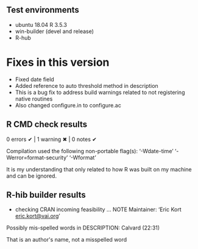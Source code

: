 ## Test environments
* ubuntu 18.04 R 3.5.3
* win-builder (devel and release)
* R-hub

# Fixes in this version

* Fixed date field
* Added reference to auto threshold method in description
* This is a bug fix to address build warnings related to not registering native routines
* Also changed configure.in to configure.ac

## R CMD check results

0 errors ✔ | 1 warning ✖ | 0 notes ✔

  Compilation used the following non-portable flag(s):
    ‘-Wdate-time’ ‘-Werror=format-security’ ‘-Wformat’

It is my understanding that only related to how R was built on 
my machine and can be ignored.
    

## R-hib builder results

* checking CRAN incoming feasibility ... NOTE
Maintainer: ‘Eric Kort <eric.kort@vai.org>’

Possibly mis-spelled words in DESCRIPTION:
  Calvard (22:31)

That is an author's name, not a misspelled word